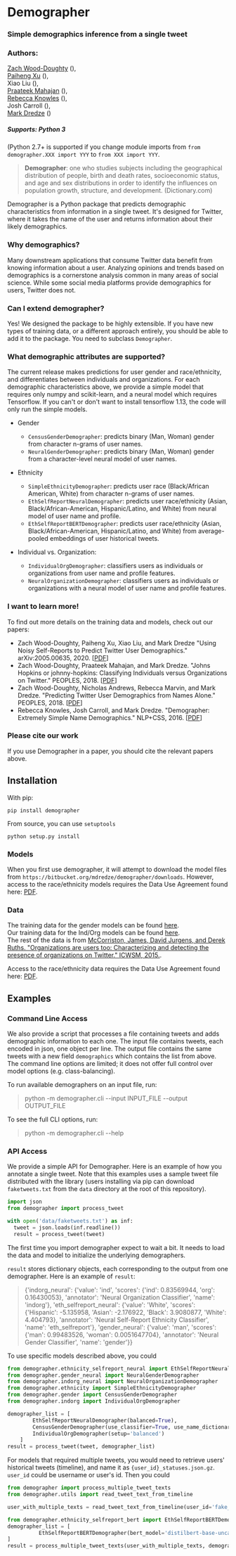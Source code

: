 # Demographer
### Simple demographics inference from a single tweet

### Authors:
 [Zach Wood-Doughty](https://zachwd.com)  (<zach at cs.jhu.edu>),  
 [Paiheng Xu](https://paihengxu.github.io)  (<paiheng at jhu.edu>),  
 Xiao Liu (<xliu119 at jhu.edu>),  
 [Praateek Mahajan](https://prtk.in)  (<praateekm at gmail.com>),  
 [Rebecca Knowles](https://cs.jhu.edu/~rknowles)  (<rknowle2 at jhu.edu>),  
 Josh Carroll  (<josh at joshcarroll.xyz>),  
 [Mark Dredze](https://cs.jhu.edu/~mdredze)  (<mdredze at cs.jhu.edu>)  

##### Supports: Python 3
(Python 2.7+ is supported if you change module imports from `from demographer.XXX import YYY` to `from XXX import YYY`.

> **Demographer**: one who studies subjects including the geographical distribution of people, birth and death rates, socioeconomic status, and age and sex distributions in order to identify the influences on population growth, structure, and development. (Dictionary.com)

Demographer is a Python package that predicts demographic characteristics from information in a single tweet. It's designed for Twitter, where it takes the name of the user and returns information about their likely demographics.

### Why demographics?
Many downstream applications that consume Twitter data benefit from knowing information about a user. Analyzing opinions and trends based on demographics is a cornerstone analysis common in many areas of social science. While some social media platforms provide demographics for users, Twitter does not.

### Can I extend demographer?
Yes! We designed the package to be highly extensible. If you have new types of training data, or a different approach entirely, you should be able to add it to the package. You need to subclass `Demographer`.

### What demographic attributes are supported?
The current release makes predictions for user gender and race/ethnicity, and differentiates between individuals and organizations.
For each demographic characteristics above, we provide a simple model that requires only numpy and scikit-learn,
and a neural model which requires Tensorflow. If you can't or don't want to install tensorflow 1.13, the code will only run the simple models.

- Gender
    - `CensusGenderDemographer`: predicts binary (Man, Woman) gender from character n-grams of user names.
    - `NeuralGenderDemographer`: predicts binary (Man, Woman) gender from a character-level neural model of user names.
    
- Ethnicity
    - `SimpleEthnicityDemographer`: predicts user race (Black/African American, White) from character n-grams of user names.
    - `EthSelfReportNeuralDemographer`: predicts user race/ethnicity (Asian, Black/African-American, Hispanic/Latino, and White) from neural model of user name and profile.
    - `EthSelfReportBERTDemographer`: predicts user race/ethnicity (Asian, Black/African-American, Hispanic/Latino, and White) from average-pooled embeddings of user historical tweets.
    
- Individual vs. Organization:
    - `IndividualOrgDemographer`: classifiers users as individuals or organizations from user name and profile features. 
    - `NeuralOrganizationDemographer`: classifiers users as individuals or organizations with a neural model of user name and profile features.

### I want to learn more!
To find out more details on the training data and models, check out our papers:

 - Zach Wood-Doughty, Paiheng Xu, Xiao Liu, and Mark Dredze "Using Noisy Self-Reports to Predict Twitter User Demographics." arXiv:2005.00635, 2020. [[PDF](https://arxiv.org/pdf/2005.00635.pdf)] 
 - Zach Wood-Doughty, Praateek Mahajan, and Mark Dredze. "Johns Hopkins or johnny-hopkins: Classifying Individuals versus Organizations on Twitter." PEOPLES, 2018. [[PDF](https://www.aclweb.org/anthology/W18-1108/)] 
 - Zach Wood-Doughty,  Nicholas Andrews, Rebecca Marvin, and Mark Dredze. "Predicting Twitter User Demographics from Names Alone." PEOPLES, 2018. [[PDF](https://www.aclweb.org/anthology/W18-1114/)]  
 - Rebecca Knowles, Josh Carroll, and Mark Dredze. "Demographer: Extremely Simple Name Demographics." NLP+CSS, 2016. [[PDF](https://aclweb.org/anthology/W16-5614)]  

### Please cite our work
If you use Demographer in a paper, you should cite the relevant papers above.

## Installation
With pip:

```
pip install demographer
```
From source, you can use `setuptools`

```
python setup.py install
```

### Models
When you first use demographer, it will attempt to download the model files from `https://bitbucket.org/mdredze/demographer/downloads`.
However, access to the race/ethnicity models requires the Data Use Agreement found here: [PDF](http://www.cs.jhu.edu/~mdredze/demographics-training-data/).

### Data
The training data for the gender models can be found [here](https://www.cs.jhu.edu/~svitlana/data/data_emnlp2013.tar.gz).  
Our training data for the Ind/Org models can be found [here](https://bitbucket.org/mdredze/demographer/downloads/indorg_dataset.tar.gz).  
The rest of the data is from [McCorriston, James, David Jurgens, and Derek Ruths. "Organizations are users too: Characterizing and detecting the presence of organizations on Twitter." ICWSM, 2015.](http://networkdynamics.org/resources/software/humanizr/).  

Access to the race/ethnicity data requires the Data Use Agreement found here: [PDF](http://www.cs.jhu.edu/~mdredze/demographics-training-data/).  

## Examples

### Command Line Access
We also provide a script that processes a file containing tweets and adds demographic information to each one. The input file contains tweets, each encoded in json, one object per line. The output file contains the same tweets with a new field `demographics` which contains the list from above. The command line options are limited; it does not offer full control over model options (e.g. class-balancing).

To run available demographers on an input file, run:

> python -m demographer.cli --input INPUT_FILE --output OUTPUT_FILE

To see the full CLI options, run:

> python -m demographer.cli --help

### API Access

We provide a simple API for Demographer. Here is an example of how you annotate a single tweet. Note that this examples uses a sample tweet file distributed with the library (users installing via pip can download `faketweets.txt` from the `data` directory at the root of this repository).
  
```python
import json 
from demographer import process_tweet

with open('data/faketweets.txt') as inf:
  tweet = json.loads(inf.readline())
  result = process_tweet(tweet)
```

The first time you import demographer expect to wait a bit. It needs to load the data and model to initialize the underlying demographers.

`result` stores dictionary objects, each corresponding to the output from one demographer. Here is an example of `result`:

> {'indorg_neural': {'value': 'ind', 'scores': {'ind': 0.83569944, 'org': 0.16430053}, 'annotator': 'Neural Organization Classifier', 'name': 'indorg'}, 'eth_selfreport_neural': {'value': 'White', 'scores': {'Hispanic': -5.135958, 'Asian': -2.176922, 'Black': 3.9080877, 'White': 4.404793}, 'annotator': 'Neural Self-Report Ethnicity Classifier', 'name': 'eth_selfreport'}, 'gender_neural': {'value': 'man', 'scores': {'man': 0.99483526, 'woman': 0.0051647704}, 'annotator': 'Neural Gender Classifier', 'name': 'gender'}}

To use specific models described above, you could

```python
from demographer.ethnicity_selfreport_neural import EthSelfReportNeuralDemographer
from demographer.gender_neural import NeuralGenderDemographer
from demographer.indorg_neural import NeuralOrganizationDemographer
from demographer.ethnicity import SimpleEthnicityDemographer
from demographer.gender import CensusGenderDemographer
from demographer.indorg import IndividualOrgDemographer

demographer_list = [
        EthSelfReportNeuralDemographer(balanced=True),
        CensusGenderDemographer(use_classifier=True, use_name_dictionary=True),
        IndividualOrgDemographer(setup='balanced')
    ]
result = process_tweet(tweet, demographer_list)
```

For models that required multiple tweets, you would need to retrieve users' historical tweets (timeline),
and name it as `{user_id}_statuses.json.gz`. 
`user_id` could be username or user's id.
Then you could
```python
from demographer import process_multiple_tweet_texts
from demographer.utils import read_tweet_text_from_timeline

user_with_multiple_texts = read_tweet_text_from_timeline(user_id='fake_id', timeline_dir='directory for status files')

from demographer.ethnicity_selfreport_bert import EthSelfReportBERTDemographer
demographer_list = [
          EthSelfReportBERTDemographer(bert_model='distilbert-base-uncased', use_cuda=False, embed_dir='tmp_embed', tweet_limit=200)
]
result = process_multiple_tweet_texts(user_with_multiple_texts, demographer_list)
```

